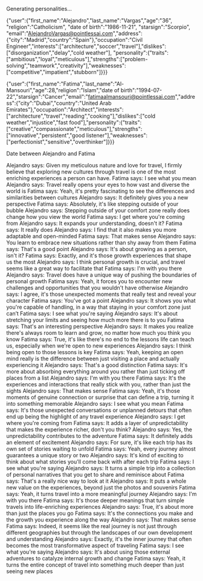Generating personalities...

{"user":{"first_name":"Alejandro","last_name":"Vargas","age":"36", "religion":"Catholicism", "date of birth":"1986-11-21", "starsign":"Scorpio", "email":"AlejandroVargas@pointlessai.com","address":{"city":"Madrid","country":"Spain"},"occupation":"Civil Engineer","interests":["architecture","soccer","travel"],"dislikes":["disorganization","delay","cold weather"], "personality":{"traits":["ambitious","loyal","meticulous"],"strengths":["problem-solving","teamwork","creativity"],"weaknesses":["competitive","impatient","stubborn"]}}}

{"user":{"first_name":"Fatima","last_name":"Al-Mansouri","age":28,"religion":"Islam","date of birth":"1994-07-22","starsign":"Cancer","email":"fatimaalmansouri@pointlessai.com","address":{"city":"Dubai","country":"United Arab Emirates"},"occupation":"Architect","interests":["architecture","travel","reading","cooking"],"dislikes":["cold weather","injustice","fast food"],"personality":{"traits":["creative","compassionate","meticulous"],"strengths":["innovative","persistent","good listener"],"weaknesses":["perfectionist","sensitive","overthinker"]}}}

Date between Alejandro and Fatima

Alejandro says: Given my meticulous nature and love for travel, I firmly believe that exploring new cultures through travel is one of the most enriching experiences a person can have.
Fatima says: I see what you mean
Alejandro says: Travel really opens your eyes to how vast and diverse the world is
Fatima says: Yeah, it's pretty fascinating to see the differences and similarities between cultures
Alejandro says: It definitely gives you a new perspective
Fatima says: Absolutely, it's like stepping outside of your bubble
Alejandro says: Stepping outside of your comfort zone really does change how you view the world
Fatima says: I get where you're coming from
Alejandro says: It expands your understanding, doesn't it?
Fatima says: It really does
Alejandro says: I find that it also makes you more adaptable and open-minded
Fatima says: That makes sense
Alejandro says: You learn to embrace new situations rather than shy away from them
Fatima says: That's a good point
Alejandro says: It's about growing as a person, isn't it?
Fatima says: Exactly, and it's those growth experiences that shape us the most
Alejandro says: I think personal growth is crucial, and travel seems like a great way to facilitate that
Fatima says: I'm with you there
Alejandro says: Travel does have a unique way of pushing the boundaries of personal growth
Fatima says: Yeah, it forces you to encounter new challenges and opportunities that you wouldn't have otherwise
Alejandro says: I agree, it's those unexpected moments that really test and reveal your character
Fatima says: You've got a point
Alejandro says: It shows you what you're capable of handling, in a way that staying in your comfort zone just can’t
Fatima says: I see what you're saying
Alejandro says: It's about stretching your limits and seeing how much more there is to you
Fatima says: That's an interesting perspective
Alejandro says: It makes you realize there's always room to learn and grow, no matter how much you think you know
Fatima says: True, it's like there's no end to the lessons life can teach us, especially when we're open to new experiences
Alejandro says: I think being open to those lessons is key
Fatima says: Yeah, keeping an open mind really is the difference between just visiting a place and actually experiencing it
Alejandro says: That's a good distinction
Fatima says: It's more about absorbing everything around you rather than just ticking off places from a list
Alejandro says: I'm with you there
Fatima says: It's the experiences and interactions that really stick with you, rather than just the sights
Alejandro says: That makes sense
Fatima says: Yeah, it's those moments of genuine connection or surprise that can define a trip, turning it into something memorable
Alejandro says: I see what you mean
Fatima says: It's those unexpected conversations or unplanned detours that often end up being the highlight of any travel experience
Alejandro says: I get where you're coming from
Fatima says: It adds a layer of unpredictability that makes the experience richer, don't you think?
Alejandro says: Yes, the unpredictability contributes to the adventure
Fatima says: It definitely adds an element of excitement
Alejandro says: For sure, it's like each trip has its own set of stories waiting to unfold
Fatima says: Yeah, every journey almost guarantees a unique story or two
Alejandro says: It's kind of exciting to think about what stories you'll come back with after each trip
Fatima says: I see what you're saying
Alejandro says: It turns a simple trip into a collection of personal narratives that you get to share and reminisce about
Fatima says: That's a really nice way to look at it
Alejandro says: It puts a whole new value on the experiences, beyond just the photos and souvenirs
Fatima says: Yeah, it turns travel into a more meaningful journey
Alejandro says: I'm with you there
Fatima says: It's those deeper meanings that turn simple travels into life-enriching experiences
Alejandro says: True, it's about more than just the places you go
Fatima says: It's the connections you make and the growth you experience along the way
Alejandro says: That makes sense
Fatima says: Indeed, it seems like the real journey is not just through different geographies but through the landscapes of our own development and understanding
Alejandro says: Exactly, it's the inner journey that often becomes the most transformative aspect of traveling
Fatima says: I see what you're saying
Alejandro says: It's about using those external adventures to catalyze internal growth and change
Fatima says: Yeah, it turns the entire concept of travel into something much deeper than just seeing new places
